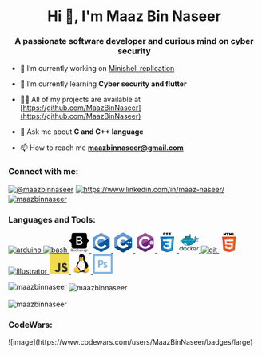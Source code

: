<h1 align="center">Hi 👋, I'm Maaz Bin Naseer</h1>
<h3 align="center">A passionate software developer and curious mind on cyber security</h3>

- 🔭 I’m currently working on [Minishell replication](https://github.com/MaazBinNaseer/Minishell-)

- 🌱 I’m currently learning **Cyber security and flutter**

- 👨‍💻 All of my projects are available at [https://github.com/MaazBinNaseer](https://github.com/MaazBinNaseer)

- 💬 Ask me about **C and C++ language**

- 📫 How to reach me **maazbinnaseer@gmail.com**

<h3 align="left">Connect with me:</h3>
<p align="left">
<a href="https://codepen.io/@maazbinnaseer" target="blank"><img align="center" src="https://raw.githubusercontent.com/rahuldkjain/github-profile-readme-generator/master/src/images/icons/Social/codepen.svg" alt="@maazbinnaseer" height="30" width="40" /></a>
<a href="https://linkedin.com/in/https://www.linkedin.com/in/maaz-naseer/" target="blank"><img align="center" src="https://raw.githubusercontent.com/rahuldkjain/github-profile-readme-generator/master/src/images/icons/Social/linked-in-alt.svg" alt="https://www.linkedin.com/in/maaz-naseer/" height="30" width="40" /></a>
<a href="https://www.codechef.com/users/maazbinnaseer" target="blank"><img align="center" src="https://cdn.jsdelivr.net/npm/simple-icons@3.1.0/icons/codechef.svg" alt="maazbinnaseer" height="30" width="40" /></a>
</p>

<h3 align="left">Languages and Tools:</h3>
<p align="left"> <a href="https://www.arduino.cc/" target="_blank" rel="noreferrer"> <img src="https://cdn.worldvectorlogo.com/logos/arduino-1.svg" alt="arduino" width="40" height="40"/> </a> <a href="https://www.gnu.org/software/bash/" target="_blank" rel="noreferrer"> <img src="https://www.vectorlogo.zone/logos/gnu_bash/gnu_bash-icon.svg" alt="bash" width="40" height="40"/> </a> <a href="https://getbootstrap.com" target="_blank" rel="noreferrer"> <img src="https://raw.githubusercontent.com/devicons/devicon/master/icons/bootstrap/bootstrap-plain-wordmark.svg" alt="bootstrap" width="40" height="40"/> </a> <a href="https://www.cprogramming.com/" target="_blank" rel="noreferrer"> <img src="https://raw.githubusercontent.com/devicons/devicon/master/icons/c/c-original.svg" alt="c" width="40" height="40"/> </a> <a href="https://www.w3schools.com/cpp/" target="_blank" rel="noreferrer"> <img src="https://raw.githubusercontent.com/devicons/devicon/master/icons/cplusplus/cplusplus-original.svg" alt="cplusplus" width="40" height="40"/> </a> <a href="https://www.w3schools.com/cs/" target="_blank" rel="noreferrer"> <img src="https://raw.githubusercontent.com/devicons/devicon/master/icons/csharp/csharp-original.svg" alt="csharp" width="40" height="40"/> </a> <a href="https://www.w3schools.com/css/" target="_blank" rel="noreferrer"> <img src="https://raw.githubusercontent.com/devicons/devicon/master/icons/css3/css3-original-wordmark.svg" alt="css3" width="40" height="40"/> </a> <a href="https://www.docker.com/" target="_blank" rel="noreferrer"> <img src="https://raw.githubusercontent.com/devicons/devicon/master/icons/docker/docker-original-wordmark.svg" alt="docker" width="40" height="40"/> </a> <a href="https://git-scm.com/" target="_blank" rel="noreferrer"> <img src="https://www.vectorlogo.zone/logos/git-scm/git-scm-icon.svg" alt="git" width="40" height="40"/> </a> <a href="https://www.w3.org/html/" target="_blank" rel="noreferrer"> <img src="https://raw.githubusercontent.com/devicons/devicon/master/icons/html5/html5-original-wordmark.svg" alt="html5" width="40" height="40"/> </a> <a href="https://www.adobe.com/in/products/illustrator.html" target="_blank" rel="noreferrer"> <img src="https://www.vectorlogo.zone/logos/adobe_illustrator/adobe_illustrator-icon.svg" alt="illustrator" width="40" height="40"/> </a> <a href="https://developer.mozilla.org/en-US/docs/Web/JavaScript" target="_blank" rel="noreferrer"> <img src="https://raw.githubusercontent.com/devicons/devicon/master/icons/javascript/javascript-original.svg" alt="javascript" width="40" height="40"/> </a> <a href="https://www.linux.org/" target="_blank" rel="noreferrer"> <img src="https://raw.githubusercontent.com/devicons/devicon/master/icons/linux/linux-original.svg" alt="linux" width="40" height="40"/> </a> <a href="https://www.photoshop.com/en" target="_blank" rel="noreferrer"> <img src="https://raw.githubusercontent.com/devicons/devicon/master/icons/photoshop/photoshop-line.svg" alt="photoshop" width="40" height="40"/> </a> </p>

<p><img align="left" src="https://github-readme-stats.vercel.app/api/top-langs?username=maazbinnaseer&show_icons=true&theme=tokyonight&locale=en&layout=compact" alt="maazbinnaseer" /></p>

<p>&nbsp;<img align="center" src="https://github-readme-stats.vercel.app/api?username=maazbinnaseer&show_icons=true&theme=tokyonight&locale=en" alt="maazbinnaseer" /></p>

<p><img align="center" src="https://github-readme-streak-stats.herokuapp.com/?user=maazbinnaseer&theme=dark" alt="maazbinnaseer" /></p>

<h3 align="left">CodeWars:</h3>
![image](https://www.codewars.com/users/MaazBinNaseer/badges/large)

